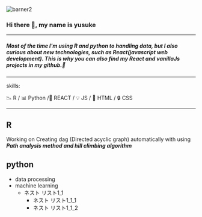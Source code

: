 ![barner2](https://user-images.githubusercontent.com/66249668/114359667-2d81de80-9baf-11eb-86a6-1589f6d65334.jpg)

### Hi there 👋, my name is yusuke

---

##### Most of the time I'm using R and python to handling data, but I also curious about new technologies, such as React(javascript web development). This is why you can also find my React and vanillaJs projects in my github.👋

---

skills:

:chart_with_downwards_trend: R / :bar_chart: Python /:hammer: REACT / :bulb: JS / :key: HTML / :lock: CSS 

---
## R
 Working on Creating dag (Directed acyclic graph) automatically with using ***Path analysis method and hill climbing algorithm***

## python 
 - data processing
 - machine learning
    - ネスト リスト1_1
        - ネスト リスト1_1_1
        - ネスト リスト1_1_2

 

